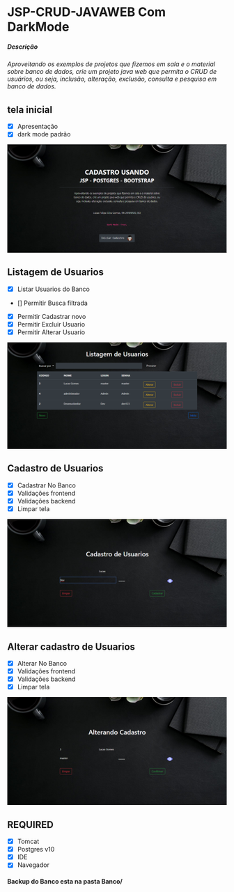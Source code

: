 # JSP-CRUD-JAVAWEB Com DarkMode

##### Descrição
###### Aproveitando os exemplos de projetos que fizemos em sala e o material sobre banco de dados, crie um projeto java web que permita o CRUD de usuários, ou seja, inclusão, alteração, exclusão, consulta e pesquisa em banco de dados.
## tela inicial
- [x] Apresentação
- [x] dark mode padrão

![tela incial](web/img/inicio.png)
## Listagem de Usuarios
- [x] Listar Usuarios do Banco
- [] Permitir Busca filtrada
- [x] Permitir Cadastrar novo
- [x] Permitir Excluir Usuario
- [x] Permitir Alterar Usuario

![Lista](web/img/lista.png)
## Cadastro de Usuarios
- [x] Cadastrar No Banco
- [x] Validações frontend
- [x] Validações backend
- [x] Limpar tela

![cadastro](web/img/cadastro.png)
## Alterar cadastro de Usuarios
- [x] Alterar No Banco
- [x] Validações frontend
- [x] Validações backend
- [x] Limpar tela 

![Alterar](web/img/Alterar.png)


## REQUIRED

- [x] Tomcat
- [x] Postgres v10
- [x] IDE 
- [x] Navegador

#### Backup do Banco esta na pasta Banco/
